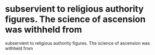 # subservient to religious authority figures. The science of  ascension was withheld from

subservient to religious authority figures. The science of  ascension was withheld from